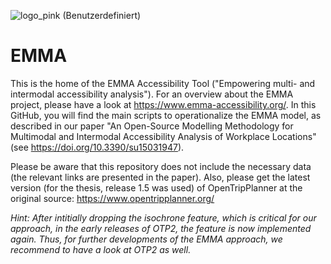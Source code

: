 ![logo_pink (Benutzerdefiniert)](https://github.com/user-attachments/assets/4f7c9423-6d77-4514-9e1c-42fd138aeeaf)

# EMMA

This is the home of the EMMA Accessibility Tool ("Empowering multi- and intermodal accessibility analysis"). For an overview about the EMMA project, please have a look at https://www.emma-accessibility.org/.
In this GitHub, you will find the main scripts to operationalize the EMMA model, as described in our paper "An Open-Source Modelling Methodology for Multimodal and Intermodal Accessibility Analysis of Workplace Locations" (see https://doi.org/10.3390/su15031947).

Please be aware that this repository does not include the necessary data (the relevant links are presented in the paper). Also, please get the latest version (for the thesis, release 1.5 was used) of OpenTripPlanner at the original source: https://www.opentripplanner.org/ 

*Hint: After intitially dropping the isochrone feature, which is critical for our approach, in the early releases of OTP2, the feature is now implemented again. Thus, for further developments of the EMMA approach, we recommend to have a look at OTP2 as well.*

